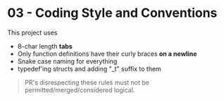# 03 - Coding Style and Conventions

This project uses

- 8-char length __tabs__
- Only function definitions have their curly braces __on a newline__
- Snake case naming for everything
- typedef'ing structs and adding "_t" suffix to them

> PR's disrespecting these rules must not be permitted/merged/considered logical.